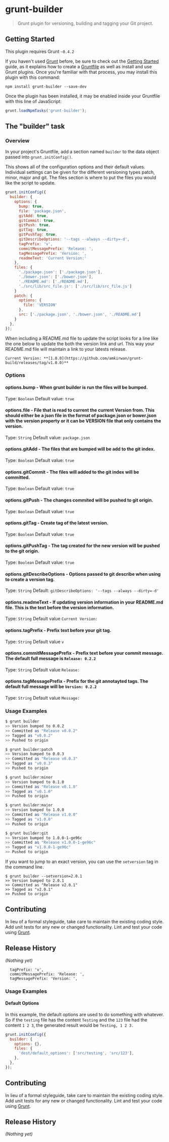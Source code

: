 # grunt-builder

> Grunt plugin for versioning, building and tagging your Git project.

## Getting Started
This plugin requires Grunt `~0.4.2`

If you haven't used [Grunt](http://gruntjs.com/) before, be sure to check out the [Getting Started](http://gruntjs.com/getting-started) guide, as it explains how to create a [Gruntfile](http://gruntjs.com/sample-gruntfile) as well as install and use Grunt plugins. Once you're familiar with that process, you may install this plugin with this command:

```shell
npm install grunt-builder --save-dev
```

Once the plugin has been installed, it may be enabled inside your Gruntfile with this line of JavaScript:

```js
grunt.loadNpmTasks('grunt-builder');
```

## The "builder" task

### Overview

In your project's Gruntfile, add a section named `builder` to the data object passed into `grunt.initConfig()`.

This shows all of the configuration options and their default values. Individual settings can be given for the different versioning types patch, minor, major and git. The files section is where to put the files you would like the script to update. 

```js
grunt.initConfig({
  builder: {
    options: {
      bump: true,
      file: 'package.json',
      gitAdd: true,
      gitCommit: true,
      gitPush: true,
      gitTag: true,
      gitPushTag: true,
      gitDescribeOptions: '--tags --always --dirty=-d',
      tagPrefix: 'v',
      commitMessagePrefix: 'Release: ',
      tagMessagePrefix: 'Version: ',
      readmeText: 'Current Version:'
    },
    files: {
      './package.json': ['./package.json'],
      './bower.json': ['./bower.json'],
      './README.md': ['./README.md'],
      './src/lib/src_file.js': ['./src/lib/src_file.js']
    }
    patch: {
      options: {
        file: 'VERSION'
      },
      src: ['./package.json', './bower.json', './README.md']
    }
  },
});
```

When including a README.md file to update the script looks for a line like the one below to update the both the version link and url. This way your README.md file will maintain a link to your latests release.

```
Current Version: **[1.0.0](https://github.com/amkirwan/grunt-build/releases/tag/v1.0.0)**
```


### Options

#### options.bump - When grunt builder is run the files will be bumped. 
Type: `Boolean`
Default value: `true`

#### options.file - File that is read to current the current Version from. This should either be a json file in the format of package.json or bower.json with the version property or it can be VERSION file that only contains the version.
Type: `String`
Default value: `package.json`

#### options.gitAdd - The files that are bumped will be add to the git index.
Type: `Boolean`
Default value: `true`

#### options.gitCommit - The files will added to the git index will be committed. 
Type: `Boolean`
Default value: `true`

#### options.gitPush - The changes commited will be pushed to git origin.
Type: `Boolean`
Default value: `true`

#### options.gitTag - Create tag of the latest version.
Type: `Boolean`
Default value: `true`

#### options.gitPushTag - The tag created for the new version will be pushed to the git origin.
Type: `Boolean`
Default value: `true`

#### options.gitDescribeOptions - Options passed to git describe when using to create a version tag.
Type: `String`
Default: `gitDescribeOptions: '--tags --always --dirty=-d'`
 
#### options.readmeText - If updating version information in your README.md file. This is the text before the version information. 
Type: `String`
Default value `Current Version:`

#### options.tagPrefix - Prefix text before your git tag.
Type: `String`
Default value `v`

#### options.commitMessagePrefix - Prefix text before your commit message. The default full message is `Release: 0.2.2`
Type: `String`
Default value `Release: `

#### options.tagMessagePrefix - Prefix for the git annotayted tags. The default full message will be `Version: 0.2.2`
Type: `String`
Default value `Message: `


### Usage Examples

```bash
$ grunt builder
>> Version bumped to 0.0.2
>> Committed as "Release v0.0.2"
>> Tagged as "v0.0.2"
>> Pushed to origin

$ grunt builder:patch
>> Version bumped to 0.0.3
>> Committed as "Release v0.0.3"
>> Tagged as "v0.0.3"
>> Pushed to origin

$ grunt builder:minor
>> Version bumped to 0.1.0
>> Committed as "Release v0.1.0"
>> Tagged as "v0.1.0"
>> Pushed to origin

$ grunt builder:major
>> Version bumped to 1.0.0
>> Committed as "Release v1.0.0"
>> Tagged as "v1.0.0"
>> Pushed to origin

$ grunt builder:git
>> Version bumped to 1.0.0-1-ge96c
>> Committed as "Release v1.0.0-1-ge96c"
>> Tagged as "v1.0.0-1-ge96c"
>> Pushed to origin
```

If you want to jump to an exact version, you can use the ```setversion``` tag in the command line.

```
$ grunt builder --setversion=2.0.1
>> Version bumped to 2.0.1
>> Committed as "Release v2.0.1"
>> Tagged as "v2.0.1"
>> Pushed to origin
```

## Contributing
In lieu of a formal styleguide, take care to maintain the existing coding style. Add unit tests for any new or changed functionality. Lint and test your code using [Grunt](http://gruntjs.com/).

## Release History
_(Nothing yet)_

      tagPrefix: 'v',
      commitMessagePrefix: 'Release: ',
      tagMessagePrefix: 'Version: ',

### Usage Examples

#### Default Options
In this example, the default options are used to do something with whatever. So if the `testing` file has the content `Testing` and the `123` file had the content `1 2 3`, the generated result would be `Testing, 1 2 3.`

```js
grunt.initConfig({
  builder: {
    options: {},
    files: {
      'dest/default_options': ['src/testing', 'src/123'],
    },
  },
});
```

## Contributing
In lieu of a formal styleguide, take care to maintain the existing coding style. Add unit tests for any new or changed functionality. Lint and test your code using [Grunt](http://gruntjs.com/).

## Release History
_(Nothing yet)_
